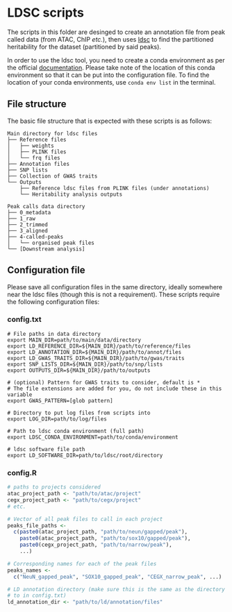 # LDSC scripts

The scripts in this folder are desinged to create an annotation file from peak called data (from ATAC, ChIP *etc.*), then uses [ldsc](https://github.com/bulik/ldsc) to find the partitioned heritability for the dataset (partitioned by said peaks).

In order to use the ldsc tool, you need to create a conda environment as per the official [documentation](https://github.com/bulik/ldsc?tab=readme-ov-file#getting-started). Please take note of the location of this conda environment so that it can be put into the configuration file. To find the location of your conda environments, use `conda env list` in the terminal.

## File structure
The basic file structure that is expected with these scripts is as follows:
```text
Main directory for ldsc files
├── Reference files
│   ├── weights
│   ├── PLINK files
│   └── frq files
├── Annotation files
├── SNP lists
├── Collection of GWAS traits
└── Outputs
    ├── Reference ldsc files from PLINK files (under annotations)
    └── Heritability analysis outputs

Peak calls data directory
├── 0_metadata
├── 1_raw
├── 2_trimmed
├── 3_aligned
├── 4-called-peaks
│   └── organised peak files
└── [Downstream analysis]
```

## Configuration file

Please save all configuration files in the same directory, ideally somewhere near the ldsc files (though this is not a requirement).
These scripts require the following configuration files:

### config.txt
```text
# File paths in data directory
export MAIN_DIR=path/to/main/data/directory
export LD_REFERENCE_DIR=${MAIN_DIR}/path/to/reference/files
export LD_ANNOTATION_DIR=${MAIN_DIR}/path/to/annot/files
export LD_GWAS_TRAITS_DIR=${MAIN_DIR}/path/to/gwas/traits
export SNP_LISTS_DIR=${MAIN_DIR}/path/to/snp/lists
export OUTPUTS_DIR=${MAIN_DIR}/path/to/outputs

# (optional) Pattern for GWAS traits to consider, default is *
# The file extensions are added for you, do not include these in this variable
export GWAS_PATTERN=[glob pattern]

# Directory to put log files from scripts into
export LOG_DIR=path/to/log/files

# Path to ldsc conda environment (full path)
export LDSC_CONDA_ENVIRONMENT=path/to/conda/environment

# ldsc software file path
export LD_SOFTWARE_DIR=path/to/ldsc/root/directory
```

### config.R

```R
# paths to projects considered
atac_project_path <- "path/to/atac/project"
cegx_project_path <- "path/to/cegx/project"
# etc.

# Vector of all peak files to call in each project
peaks_file_paths <-
  c(paste0(atac_project_path, "path/to/neun/gapped/peak"),
    paste0(atac_project_path, "path/to/sox10/gapped/peak"),
    paste0(cegx_project_path, "path/to/narrow/peak"),
    ...)

# Corresponding names for each of the peak files
peaks_names <-
  c("NeuN_gapped_peak", "SOX10_gapped_peak", "CEGX_narrow_peak", ...)

# LD annotation directory (make sure this is the same as the directory pointed
# to in config.txt)
ld_annotation_dir <- "path/to/ld/annotation/files"
```